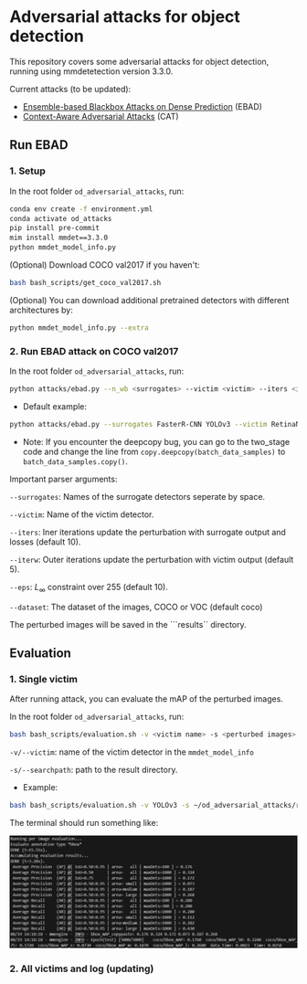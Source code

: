 # Adversarial attacks for object detection

This repository covers some adversarial attacks for object detection, running using mmdetetection version 3.3.0.

Current attacks (to be updated):
* [Ensemble-based Blackbox Attacks on Dense Prediction](https://github.com/CSIPlab/EBAD) (EBAD)
* [Context-Aware Adversarial Attacks](https://github.com/CSIPlab/context-aware-attacks) (CAT)

## Run EBAD

### 1. Setup
In the root folder ```od_adversarial_attacks```, run:
```bash
conda env create -f environment.yml
conda activate od_attacks
pip install pre-commit
mim install mmdet==3.3.0
python mmdet_model_info.py
```

(Optional) Download COCO val2017 if you haven't:

```bash 
bash bash_scripts/get_coco_val2017.sh
```

(Optional) You can download additional pretrained detectors with different architectures by:
```bash
python mmdet_model_info.py --extra
```

### 2. Run EBAD attack on COCO val2017

In the root folder ```od_adversarial_attacks```, run:
```bash
python attacks/ebad.py --n_wb <surrogates> --victim <victim> --iters <iters> --iterw <iterw> ...
```

* Default example: 
```bash
python attacks/ebad.py --surrogates FasterR-CNN YOLOv3 --victim RetinaNet --iters 10 --iterw 10
```
* Note: If you encounter the deepcopy bug, you can go to the two_stage code and change the line from ```copy.deepcopy(batch_data_samples)``` to ```batch_data_samples.copy()```.

Important parser arguments:

```--surrogates```: Names of the surrogate detectors seperate by space.

```--victim```: Name of the victim detector.

```--iters```: Iner iterations update the perturbation with surrogate output and losses (default 10).

```--iterw```: Outer iterations update the perturbation with victim output (default 5).

```--eps```: $L_\infty$ constraint over 255 (default 10).

```--dataset```: The dataset of the images, COCO or VOC (default coco)

The perturbed images will be saved in the ```results`` directory.

## Evaluation

### 1. Single victim

After running attack, you can evaluate the mAP of the perturbed images.

In the root folder ```od_adversarial_attacks```, run:
```bash
bash bash_scripts/evaluation.sh -v <victim name> -s <perturbed images>
```

```-v/--victim```: name of the victim detector in the ```mmdet_model_info```

```-s/--searchpath```: path to the result directory.

* Example:
```bash
bash bash_scripts/evaluation.sh -v YOLOv3 -s ~/od_adversarial_attacks/results/ebad/coco_victim_YOLOv3_nwb1_iters1_iterw1_linf10_alphax3_lr0.01_YOLOv3
```

The terminal should run something like:

![](./assets/demo_eval.png)

### 2. All victims and log (updating)